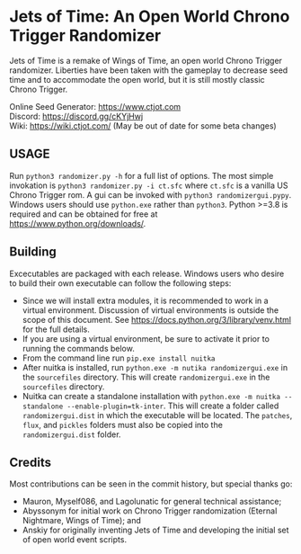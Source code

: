 # Jets of Time: An Open World Chrono Trigger Randomizer
Jets of Time is a remake of Wings of Time, an open world Chrono Trigger randomizer.  Liberties have been taken with the gameplay to decrease seed time and to accommodate the open world, but it is still mostly classic Chrono Trigger.

Online Seed Generator: https://www.ctjot.com  
Discord: https://discord.gg/cKYjHwj  
Wiki: https://wiki.ctjot.com/  (May be out of date for some beta changes)

## USAGE

Run `python3 randomizer.py -h` for a full list of options.  The most simple invokation is `python3 randomizer.py -i ct.sfc` where `ct.sfc` is a vanilla US Chrono Trigger rom.  A gui can be invoked with `python3 randomizergui.pypy`.   Windows users should use `python.exe` rather than `python3`.    Python >=3.8 is required and can be obtained for free at https://www.python.org/downloads/.  

## Building
Excecutables are packaged with each release.  Windows users who desire to build their own executable can follow the following steps:
* Since we will install extra modules, it is recommended to work in a virtual environment.  Discussion of virtual environments is outside the scope of this document.  See https://docs.python.org/3/library/venv.html for the full details.
* If you  are using a virtual environment, be sure to activate it prior to running the commands below.
* From the command line run `pip.exe install nuitka`
* After nuitka is installed, run `python.exe -m nutika randomizergui.exe` in the `sourcefiles` directory.  This will create `randomizergui.exe` in the `sourcefiles` directory.
* Nuitka can create a standalone installation with `python.exe -m nuitka --standalone --enable-plugin=tk-inter`.  This will create a folder called `randomizergui.dist` in which the executable will be located.  The `patches`, `flux`, and `pickles` folders must also be copied
into the `randomizergui.dist` folder.

## Credits
Most contributions can be seen in the commit history, but special thanks go:
* Mauron, Myself086, and Lagolunatic for general technical assistance; 
* Abyssonym for initial work on Chrono Trigger randomization (Eternal Nightmare, Wings of Time); and 
* Anskiy for originally inventing Jets of Time and developing the initial set of open world event scripts.
